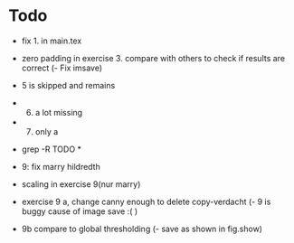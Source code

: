 # Todo

- fix 1. in  main.tex
- zero padding in exercise 3. compare with others to check if results are correct
(- Fix imsave)
- 5 is skipped and remains
- 6. a lot missing
- 7. only a
- grep -R TODO *






- 9: fix marry hildredth
- scaling in exercise 9(nur marry)
- exercise 9 a, change canny enough to delete copy-verdacht
(- 9 is buggy cause of image save :(  )
- 9b compare to global thresholding
(- save as shown in fig.show)

